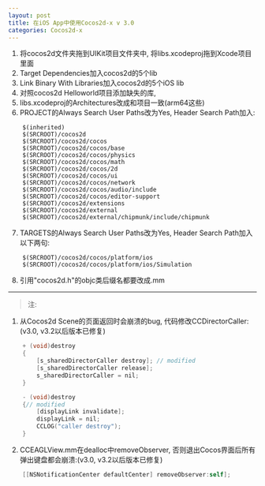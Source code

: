 ```yaml
---
layout: post
title: 在iOS App中使用Cocos2d-x v 3.0
categories: Cocos2d-x
---
```


1. 将cocos2d文件夹拖到UIKit项目文件夹中, 将libs.xcodeproj拖到Xcode项目里面
2. Target Dependencies加入cocos2d的5个lib
3. Link Binary With Libraries加入cocos2d的5个iOS lib
4. 对照cocos2d Helloworld项目添加缺失的库,
5. libs.xcodeproj的Architectures改成和项目一致(arm64这些)
6. PROJECT的Always Search User Paths改为Yes, Header Search Path加入:

```
	$(inherited)
	$(SRCROOT)/cocos2d
	$(SRCROOT)/cocos2d/cocos
	$(SRCROOT)/cocos2d/cocos/base
	$(SRCROOT)/cocos2d/cocos/physics
	$(SRCROOT)/cocos2d/cocos/math
	$(SRCROOT)/cocos2d/cocos/2d
	$(SRCROOT)/cocos2d/cocos/ui
	$(SRCROOT)/cocos2d/cocos/network
	$(SRCROOT)/cocos2d/cocos/audio/include
	$(SRCROOT)/cocos2d/cocos/editor-support
	$(SRCROOT)/cocos2d/extensions
	$(SRCROOT)/cocos2d/external
	$(SRCROOT)/cocos2d/external/chipmunk/include/chipmunk
```

7. TARGETS的Always Search User Paths改为Yes, Header Search Path加入以下两句:

```
	$(SRCROOT)/cocos2d/cocos/platform/ios
	$(SRCROOT)/cocos2d/cocos/platform/ios/Simulation
```

8. 引用"cocos2d.h"的objc类后缀名都要改成.mm

---
> 注:

1. 从Cocos2d Scene的页面返回时会崩溃的bug, 代码修改CCDirectorCaller:(v3.0, v3.2以后版本已修复)

```Objective-C
	+ (void)destroy
	{
	    [s_sharedDirectorCaller destroy]; // modified
	    [s_sharedDirectorCaller release];
	    s_sharedDirectorCaller = nil;
	}

	- (void)destroy
	{// modified
	    [displayLink invalidate];
	    displayLink = nil;
	    CCLOG("caller destroy");
	}
```

2. CCEAGLView.mm在dealloc中removeObserver, 否则退出Cocos界面后所有弹出键盘都会崩溃:(v3.0, v3.2以后版本已修复)

```Objective-C
	[[NSNotificationCenter defaultCenter] removeObserver:self];
```
